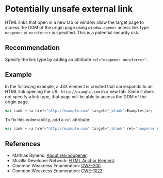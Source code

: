 # Potentially unsafe external link
HTML links that open in a new tab or window allow the target page to access the DOM of the origin page using `window.opener` unless link type `noopener` or `noreferrer` is specified. This is a potential security risk.


## Recommendation
Specify the link type by adding an attribute `rel="noopener noreferrer"`.


## Example
In the following example, a JSX element is created that corresponds to an HTML link opening the URL `http://example.com` in a new tab. Since it does not specify a link type, that page will be able to access the DOM of the origin page.


```javascript
var link = <a href="http://example.com" target="_blank">Example</a>;

```
To fix this vulnerability, add a `rel` attribute:


```javascript
var link = <a href="http://example.com" target="_blank" rel="noopener noreferrer">Example</a>;

```

## References
* Mathias Bynens: [About rel=noopener](https://mathiasbynens.github.io/rel-noopener/).
* Mozilla Developer Network: [HTML Anchor Element](https://developer.mozilla.org/en-US/docs/Web/HTML/Element/a).
* Common Weakness Enumeration: [CWE-200](https://cwe.mitre.org/data/definitions/200.html).
* Common Weakness Enumeration: [CWE-1022](https://cwe.mitre.org/data/definitions/1022.html).
